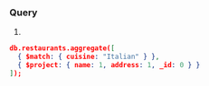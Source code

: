 ### Query

1.

```json
db.restaurants.aggregate([
  { $match: { cuisine: "Italian" } },
  { $project: { name: 1, address: 1, _id: 0 } }
]);
```

